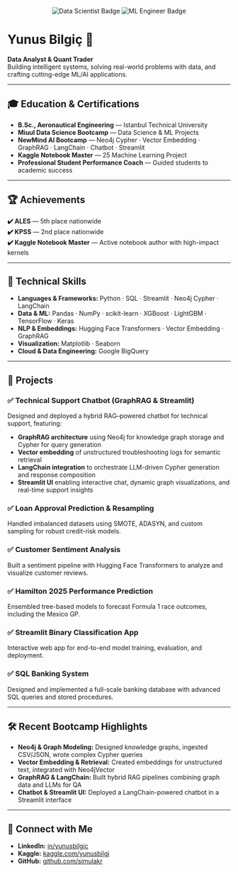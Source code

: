 <p align="center">
  <img src="https://img.shields.io/badge/Quant%20Trader-blue" alt="Data Scientist Badge" />
  <img src="https://img.shields.io/badge/Data%20Analyst-darkgreen" alt="ML Engineer Badge" />
</p>


# Yunus Bilgiç 👋

**Data Analyst & Quant Trader**  
Building intelligent systems, solving real-world problems with data, and crafting cutting-edge ML/AI applications.

---

## 🎓 Education & Certifications

- **B.Sc., Aeronautical Engineering** — Istanbul Technical University  
- **Miuul Data Science Bootcamp** — Data Science & ML Projects 
- **NewMind AI Bootcamp** — Neo4j Cypher · Vector Embedding · GraphRAG · LangChain · Chatbot · Streamlit  
- **Kaggle Notebook Master** — 25 Machine Learning Project 
- **Professional Student Performance Coach** — Guided students to academic success  
---

## 🏆 Achievements

 **✔️ ALES** — 5th place nationwide  
 **✔️ KPSS** — 2nd place nationwide  
 **✔️ Kaggle Notebook Master** — Active notebook author with high-impact kernels  

---

## 🔧 Technical Skills

- **Languages & Frameworks:** Python · SQL · Streamlit · Neo4j Cypher · LangChain  
- **Data & ML:** Pandas · NumPy · scikit-learn · XGBoost · LightGBM · TensorFlow · Keras  
- **NLP & Embeddings:** Hugging Face Transformers · Vector Embedding · GraphRAG  
- **Visualization:** Matplotlib · Seaborn  
- **Cloud & Data Engineering:** Google BigQuery  

---

## 📂 Projects

### ✅ Technical Support Chatbot (GraphRAG & Streamlit)  
Designed and deployed a hybrid RAG–powered chatbot for technical support, featuring:  
- **GraphRAG architecture** using Neo4j for knowledge graph storage and Cypher for query generation  
- **Vector embedding** of unstructured troubleshooting logs for semantic retrieval  
- **LangChain integration** to orchestrate LLM-driven Cypher generation and response composition  
- **Streamlit UI** enabling interactive chat, dynamic graph visualizations, and real-time support insights  

### ✅ Loan Approval Prediction & Resampling  
Handled imbalanced datasets using SMOTE, ADASYN, and custom sampling for robust credit-risk models.

### ✅ Customer Sentiment Analysis  
Built a sentiment pipeline with Hugging Face Transformers to analyze and visualize customer reviews.

### ✅ Hamilton 2025 Performance Prediction  
Ensembled tree-based models to forecast Formula 1 race outcomes, including the Mexico GP.

### ✅ Streamlit Binary Classification App  
Interactive web app for end-to-end model training, evaluation, and deployment.

### ✅ SQL Banking System  
Designed and implemented a full-scale banking database with advanced SQL queries and stored procedures.

---

## 🛠️ Recent Bootcamp Highlights

- **Neo4j & Graph Modeling:** Designed knowledge graphs, ingested CSV/JSON, wrote complex Cypher queries  
- **Vector Embedding & Retrieval:** Created embeddings for unstructured text, integrated with Neo4jVector  
- **GraphRAG & LangChain:** Built hybrid RAG pipelines combining graph data and LLMs for QA  
- **Chatbot & Streamlit UI:** Deployed a LangChain-powered chatbot in a Streamlit interface  

---

## 🤝 Connect with Me

- **LinkedIn:** [in/yunusbilgic](https://linkedin.com/in/yunusbilgic)  
- **Kaggle:** [kaggle.com/yunusbilgi](https://kaggle.com/yunusbilgi)  
- **GitHub:** [github.com/simulakr](https://github.com/simulakr)  
